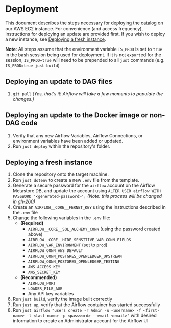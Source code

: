 # Deployment

This document describes the steps necessary for deploying the catalog on our AWS EC2 instance.
For convenience (and access frequency), instructions for deploying an update are provided first.
If you wish to deploy a new instance, see [Deploying a fresh instance](#deploying-a-fresh-instance).

**Note**: All steps assume that the environment variable `IS_PROD` is set to `true` in the bash session being used for deployment.
If it is not `export`ed for the session, `IS_PROD=true` will need to be prepended to all `just` commands (e.g. `IS_PROD=true just build`)

## Deploying an update to DAG files

1. `git pull` _(Yes, that's it! Airflow will take a few moments to populate the changes.)_

## Deploying an update to the Docker image or non-DAG code

1. Verify that any new Airflow Variables, Airflow Connections, or environment variables have been added or updated.
2. Run `just deploy` within the repository's folder.

## Deploying a fresh instance

1. Clone the repository onto the target machine.
2. Run `just dotenv` to create a new `.env` file from the template.
3. Generate a secure password for the `airflow` account on the Airflow Metastore DB, and update the account using `ALTER USER airflow WITH PASSWORD '<generated-password>';`  _(Note: this process will be changed in [gh-260](https://github.com/WordPress/openverse-catalog/issues/260))_
4. Create an `AIRFLOW__CORE__FERNET_KEY` using the instructions described in the `.env` file
5. Change the following variables in the `.env` file:
   - **(Required)**
      - `AIRFLOW__CORE__SQL_ALCHEMY_CONN` (using the password created above)
      - `AIRFLOW__CORE__HIDE_SENSITIVE_VAR_CONN_FIELDS`
      - `AIRFLOW_VAR_ENVIRONMENT` (set to `prod`)
      - `AIRFLOW_CONN_AWS_DEFAULT`
      - `AIRFLOW_CONN_POSTGRES_OPENLEDGER_UPSTREAM`
      - `AIRFLOW_CONN_POSTGRES_OPENLEDGER_TESTING`
      - `AWS_ACCESS_KEY`
      - `AWS_SECRET_KEY`
   - **(Recommended)**
       - `AIRFLOW_PORT`
       - `LOADER_FILE_AGE`
       - Any API key variables
6. Run `just build`, verify the image built correctly
7. Run `just up`, verify that the Airflow container has started successfully
8. Run `just airflow "users create -r Admin -u <username> -f <first-name> -l <last-name> -p <password> --email <email>"` with desired information to create an Administrator account for the Airflow UI

